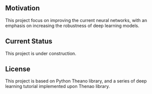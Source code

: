 ## Motivation

This project focus on improving the current neural networks, with an emphasis on increasing the robustness of deep learning models.

## Current Status
 
 This project is under construction.

## License
This project is based on Python Theano library, and a series of deep learning tutorial implemented upon Thenao library. 

